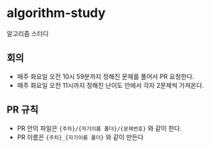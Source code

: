 # algorithm-study
알고리즘 스터디

## 회의
- 매주 화요일 오전 10시 59분까지 정해진 문제를 풀어서 PR 요청한다.
- 매주 화요일 오전 11시까지 정해진 난이도 안에서 각자 2문제씩 가져온다.

## PR 규칙
- PR 안의 파일은 `{주차}/{자기이름 폴더}/{문제번호}` 와 같이 한다.
- PR 이름은 `{주차}_{자기이름 폴더}` 와 같이 만든다
